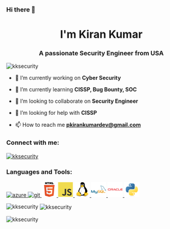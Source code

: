 ### Hi there 👋
<h1 align="center"> I'm Kiran Kumar</h1>
<h3 align="center">A passionate Security Engineer from USA</h3>

<p align="left"> <img src="https://komarev.com/ghpvc/?username=kksecurity&label=Profile%20views&color=0e75b6&style=flat" alt="kksecurity" /> </p>

- 🔭 I’m currently working on **Cyber Security**

- 🌱 I’m currently learning **CISSP, Bug Bounty, SOC**

- 👯 I’m looking to collaborate on **Security Engineer**

- 🤝 I’m looking for help with **CISSP**

- 📫 How to reach me **pkirankumardev@gmail.com**

<h3 align="left">Connect with me:</h3>
<p align="left">
<a href="https://linkedin.com/in/kksecurity" target="blank"><img align="center" src="https://raw.githubusercontent.com/rahuldkjain/github-profile-readme-generator/master/src/images/icons/Social/linked-in-alt.svg" alt="kksecurity" height="30" width="40" /></a>
</p>

<h3 align="left">Languages and Tools:</h3>
<p align="left"> <a href="https://azure.microsoft.com/en-in/" target="_blank" rel="noreferrer"> <img src="https://www.vectorlogo.zone/logos/microsoft_azure/microsoft_azure-icon.svg" alt="azure" width="40" height="40"/> </a> <a href="https://git-scm.com/" target="_blank" rel="noreferrer"> <img src="https://www.vectorlogo.zone/logos/git-scm/git-scm-icon.svg" alt="git" width="40" height="40"/> </a> <a href="https://www.w3.org/html/" target="_blank" rel="noreferrer"> <img src="https://raw.githubusercontent.com/devicons/devicon/master/icons/html5/html5-original-wordmark.svg" alt="html5" width="40" height="40"/> </a> <a href="https://developer.mozilla.org/en-US/docs/Web/JavaScript" target="_blank" rel="noreferrer"> <img src="https://raw.githubusercontent.com/devicons/devicon/master/icons/javascript/javascript-original.svg" alt="javascript" width="40" height="40"/> </a> <a href="https://www.linux.org/" target="_blank" rel="noreferrer"> <img src="https://raw.githubusercontent.com/devicons/devicon/master/icons/linux/linux-original.svg" alt="linux" width="40" height="40"/> </a> <a href="https://www.mysql.com/" target="_blank" rel="noreferrer"> <img src="https://raw.githubusercontent.com/devicons/devicon/master/icons/mysql/mysql-original-wordmark.svg" alt="mysql" width="40" height="40"/> </a> <a href="https://www.oracle.com/" target="_blank" rel="noreferrer"> <img src="https://raw.githubusercontent.com/devicons/devicon/master/icons/oracle/oracle-original.svg" alt="oracle" width="40" height="40"/> </a> <a href="https://www.python.org" target="_blank" rel="noreferrer"> <img src="https://raw.githubusercontent.com/devicons/devicon/master/icons/python/python-original.svg" alt="python" width="40" height="40"/> </a> </p>

<p><img align="left" src="https://github-readme-stats.vercel.app/api/top-langs?username=kksecurity&show_icons=true&locale=en&layout=compact" alt="kksecurity" /></p>

<p>&nbsp;<img align="center" src="https://github-readme-stats.vercel.app/api?username=kksecurity&show_icons=true&locale=en" alt="kksecurity" /></p>

<p><img align="center" src="https://github-readme-streak-stats.herokuapp.com/?user=kksecurity&" alt="kksecurity" /></p>
